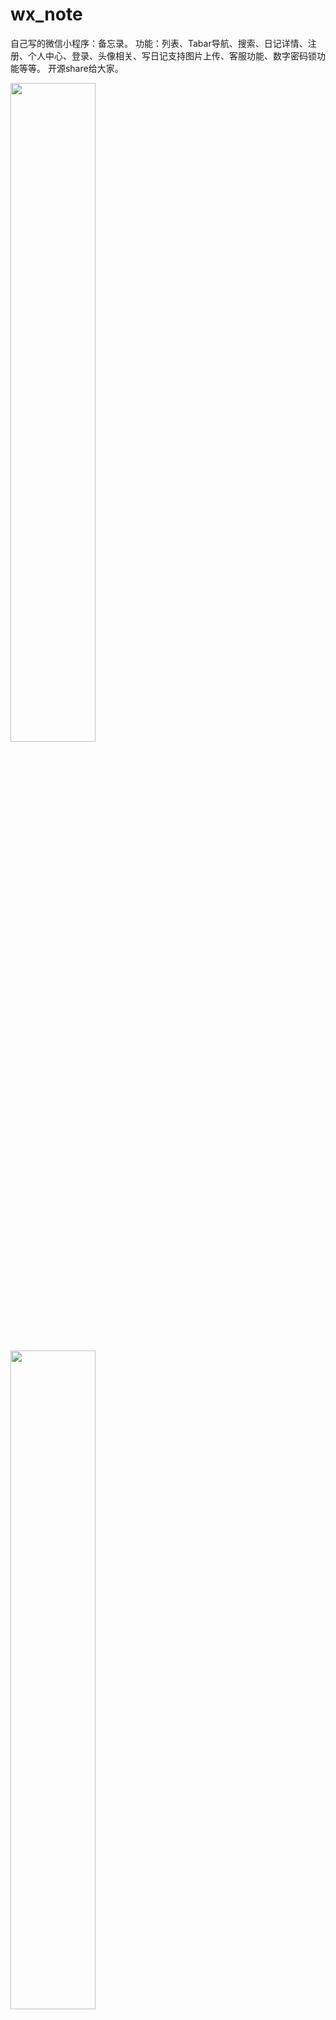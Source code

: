 # wx_note


自己写的微信小程序：备忘录。
功能：列表、Tabar导航、搜索、日记详情、注册、个人中心、登录、头像相关、写日记支持图片上传、客服功能、数字密码锁功能等等。
开源share给大家。


<img src="https://github.com/jaychou2012/wx_note/blob/master/images/Screenshot_20180828-192157.png" width="52%" height="52%"/>


<img src="https://github.com/jaychou2012/wx_note/blob/master/images/Screenshot_20180828-192213.png" width="52%" height="52%"/>


<img src="https://github.com/jaychou2012/wx_note/blob/master/images/Screenshot_20180828-192224.png" width="52%" height="52%"/>


<img src="https://github.com/jaychou2012/wx_note/blob/master/images/Screenshot_20180828-192230.png" width="52%" height="52%"/>


<img src="https://github.com/jaychou2012/wx_note/blob/master/images/Screenshot_20180828-192313.png" width="52%" height="52%"/>


<img src="https://github.com/jaychou2012/wx_note/blob/master/images/Screenshot_20180828-195834.png" width="52%" height="52%"/>



感兴趣一起学习提高的，加QQ群：82588152
